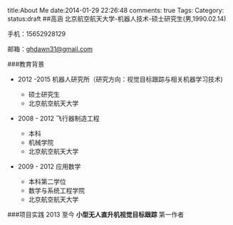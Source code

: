 title:About Me
date:2014-01-29 22:26:48
comments: true 
Tags:
Category:
status:draft
##高涵 
北京航空航天大学-机器人技术-硕士研究生(男,1990.02.14)

手机：15652928129

邮箱：ghdawn31@gmail.com

###教育背景

* 2012 -2015  机器人研究所（研究方向：视觉目标跟踪与相关机器学习技术)
    * 硕士研究生
    * 北京航空航天大学
    
* 2008 - 2012 飞行器制造工程
    * 本科
    * 机械学院
    * 北京航空航天大学
    
  
* 2009 - 2012 应用数学
    * 本科第二学位
    * 数学与系统工程学院
    * 北京航空航天大学

###项目实践
2013 至今 **小型无人直升机视觉目标跟踪** 第一作者